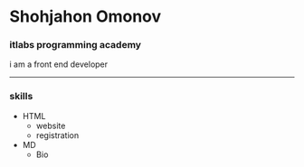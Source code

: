 # Shohjahon Omonov 

### itlabs programming academy




i am a front end developer
*******
### skills
* HTML
  + website
  + registration
* MD
  + Bio



















